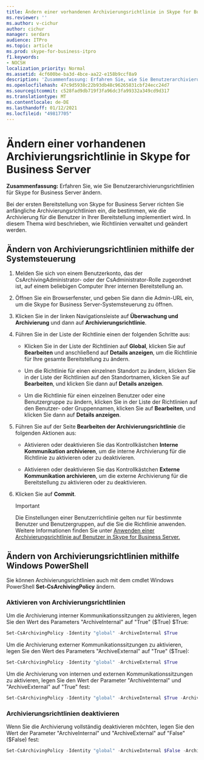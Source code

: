 ```yaml
---
title: Ändern einer vorhandenen Archivierungsrichtlinie in Skype for Business Server
ms.reviewer: ''
ms.author: v-cichur
author: cichur
manager: serdars
audience: ITPro
ms.topic: article
ms.prod: skype-for-business-itpro
f1.keywords:
- NOCSH
localization_priority: Normal
ms.assetid: 4cf600be-ba3d-4bce-aa22-e158b9ccf8a9
description: 'Zusammenfassung: Erfahren Sie, wie Sie Benutzerarchivierungsrichtlinien für Skype for Business Server ändern.'
ms.openlocfilehash: 47c9d5938c22b93db48c96265831cbf24ecc24d7
ms.sourcegitcommit: c528fad9db719f3fa96dc3fa99332a349cd9d317
ms.translationtype: MT
ms.contentlocale: de-DE
ms.lasthandoff: 01/12/2021
ms.locfileid: "49817705"
---
```

# <a name="change-an-existing-archiving-policy-in-skype-for-business-server"></a>Ändern einer vorhandenen Archivierungsrichtlinie in Skype for Business Server
 
**Zusammenfassung:** Erfahren Sie, wie Sie Benutzerarchivierungsrichtlinien für Skype for Business Server ändern.
  
Bei der ersten Bereitstellung von Skype for Business Server richten Sie anfängliche Archivierungsrichtlinien ein, die bestimmen, wie die Archivierung für die Benutzer in Ihrer Bereitstellung implementiert wird. In diesem Thema wird beschrieben, wie Richtlinien verwaltet und geändert werden. 
  
## <a name="change-archiving-policies-by-using-the-control-panel"></a>Ändern von Archivierungsrichtlinien mithilfe der Systemsteuerung

1. Melden Sie sich von einem Benutzerkonto, das der CsArchivingAdministrator- oder der CsAdministrator-Rolle zugeordnet ist, auf einem beliebigen Computer Ihrer internen Bereitstellung an. 
    
2. Öffnen Sie ein Browserfenster, und geben Sie dann die Admin-URL ein, um die Skype for Business Server-Systemsteuerung zu öffnen. 
    
3. Klicken Sie in der linken Navigationsleiste auf **Überwachung und Archivierung** und dann auf **Archivierungsrichtlinie**.
    
4. Führen Sie in der Liste der Richtlinie einen der folgenden Schritte aus: 
    
   - Klicken Sie in der Liste der Richtlinien auf **Global**, klicken Sie auf **Bearbeiten** und anschließend auf **Details anzeigen**, um die Richtlinie für Ihre gesamte Bereitstellung zu ändern.
    
   - Um die Richtlinie für einen einzelnen Standort zu ändern, klicken Sie in der Liste der Richtlinien auf den Standortnamen, klicken Sie auf **Bearbeiten**, und klicken Sie dann auf **Details anzeigen**.
    
   - Um die Richtlinie für einen einzelnen Benutzer oder eine Benutzergruppe zu ändern, klicken Sie in der Liste der Richtlinien auf den Benutzer- oder Gruppennamen, klicken Sie auf **Bearbeiten**, und klicken Sie dann auf **Details anzeigen**.
    
5. Führen Sie auf der Seite **Bearbeiten der Archivierungsrichtlinie** die folgenden Aktionen aus:
    
   - Aktivieren oder deaktivieren Sie das Kontrollkästchen **Interne Kommunikation archivieren**, um die interne Archivierung für die Richtlinie zu aktivieren oder zu deaktivieren.
    
   - Aktivieren oder deaktivieren Sie das Kontrollkästchen **Externe Kommunikation archivieren**, um die externe Archivierung für die Bereitstellung zu aktivieren oder zu deaktivieren.
    
6. Klicken Sie auf **Commit**.
    
    > [!IMPORTANT]
    > Die Einstellungen einer Benutzerrichtlinie gelten nur für bestimmte Benutzer und Benutzergruppen, auf die Sie die Richtlinie anwenden. Weitere Informationen finden Sie unter [Anwenden einer Archivierungsrichtlinie auf Benutzer in Skype for Business Server.](apply-a-policy-to-users.md) 
  
## <a name="change-archiving-policies-by-using-windows-powershell"></a>Ändern von Archivierungsrichtlinien mithilfe Windows PowerShell

Sie können Archivierungsrichtlinien auch mit dem cmdlet Windows PowerShell **Set-CsArchivingPolicy** ändern.
  
### <a name="enable-archiving-policies"></a>Aktivieren von Archivierungsrichtlinien

Um die Archivierung interner Kommunikationssitzungen zu aktivieren, legen Sie den Wert des Parameters "ArchiveInternal" auf "True" ($True) $True: 
  
```PowerShell
Set-CsArchivingPolicy -Identity "global" -ArchiveInternal $True
```

Um die Archivierung externer Kommunikationssitzungen zu aktivieren, legen Sie den Wert des Parameters "ArchiveExternal" auf "True" ($True): 
  
```PowerShell
Set-CsArchivingPolicy -Identity "global" -ArchiveExternal $True
```

Um die Archivierung von internen und externen Kommunikationssitzungen zu aktivieren, legen Sie den Wert der Parameter "ArchiveInternal" und "ArchiveExternal" auf "True" fest: 
  
```PowerShell
Set-CsArchivingPolicy -Identity "global" -ArchiveInternal $True -ArchiveExternal $True
```

### <a name="disable-archiving-policies"></a>Archivierungsrichtlinien deaktivieren

Wenn Sie die Archivierung vollständig deaktivieren möchten, legen Sie den Wert der Parameter "ArchiveInternal" und "ArchiveExternal" auf "False" ($False) fest: 
  
```PowerShell
Set-CsArchivingPolicy -Identity "global" -ArchiveInternal $False -ArchiveExternal $False
```

